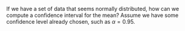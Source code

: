 
If we have a set of data that seems normally distributed, how can we compute a
confidence interval for the mean?  Assume we have some confidence level
already chosen, such as $\alpha=0.95$.
